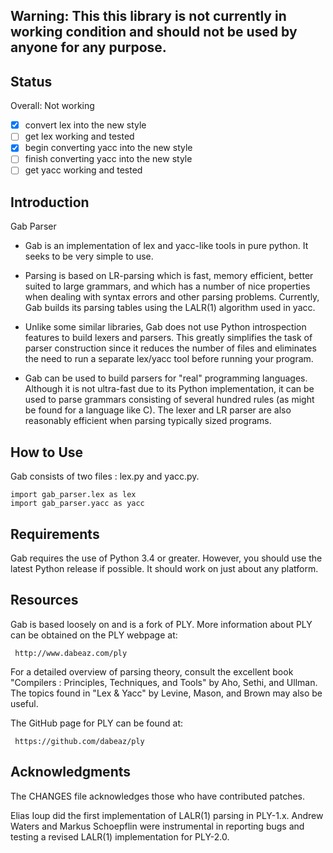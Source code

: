 
## Warning: This this library is not currently in working condition and should not be used by anyone for any purpose.

## Status

Overall: Not working

- [x] convert lex into the new style
- [ ] get lex working and tested
- [x] begin converting yacc into the new style
- [ ] finish converting yacc into the new style
- [ ] get yacc working and tested

## Introduction

Gab Parser

 -  Gab is an implementation of lex and yacc-like tools
    in pure python. It seeks to be very simple to use.

 -  Parsing is based on LR-parsing which is fast, memory efficient,
    better suited to large grammars, and which has a number of nice
    properties when dealing with syntax errors and other parsing problems.
    Currently, Gab builds its parsing tables using the LALR(1)
    algorithm used in yacc.

 -  Unlike some similar libraries, Gab does not use
    Python introspection features to build lexers and parsers.
    This greatly simplifies the task of parser construction since it reduces
    the number of files and eliminates the need to run a separate lex/yacc
    tool before running your program.

 -  Gab can be used to build parsers for "real" programming languages.
    Although it is not ultra-fast due to its Python implementation,
    it can be used to parse grammars consisting of several hundred
    rules (as might be found for a language like C). The lexer and LR
    parser are also reasonably efficient when parsing typically
    sized programs.

## How to Use

Gab consists of two files : lex.py and yacc.py.
```
import gab_parser.lex as lex
import gab_parser.yacc as yacc
```

## Requirements

Gab requires the use of Python 3.4 or greater.
However, you should use the latest Python release if possible.
It should work on just about any platform.

## Resources

Gab is based loosely on and is a fork of PLY.
More information about PLY can be obtained on the PLY webpage at:

     http://www.dabeaz.com/ply

For a detailed overview of parsing theory, consult the excellent
book "Compilers : Principles, Techniques, and Tools" by Aho, Sethi, and
Ullman. The topics found in "Lex & Yacc" by Levine, Mason, and Brown
may also be useful.

The GitHub page for PLY can be found at:

     https://github.com/dabeaz/ply

## Acknowledgments

The CHANGES file acknowledges those who have contributed patches.

Elias Ioup did the first implementation of LALR(1) parsing in PLY-1.x.
Andrew Waters and Markus Schoepflin were instrumental in reporting bugs
and testing a revised LALR(1) implementation for PLY-2.0.
